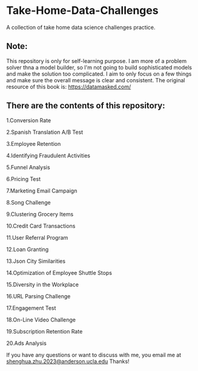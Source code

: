 # Take-Home-Data-Challenges

A collection of take home data science challenges practice.

## Note:
This repository is only for self-learning purpose. I am more of a problem solver thna a model builder, so I'm not going to build sophisticated models and make the solution too complicated. I aim to only focus on a few things and make sure the overall message is clear and consistent. The original resource of this book is: https://datamasked.com/

## There are the contents of this repository:
1.Conversion Rate

2.Spanish Translation A/B Test

3.Employee Retention

4.Identifying Fraudulent Activities

5.Funnel Analysis

6.Pricing Test

7.Marketing Email Campaign

8.Song Challenge

9.Clustering Grocery Items

10.Credit Card Transactions

11.User Referral Program

12.Loan Granting

13.Json City Similarities

14.Optimization of Employee Shuttle Stops

15.Diversity in the Workplace

16.URL Parsing Challenge

17.Engagement Test

18.On-Line Video Challenge

19.Subscription Retention Rate

20.Ads Analysis

If you have any questions or want to discuss with me, you email me at shenghua.zhu.2023@anderson.ucla.edu Thanks!
